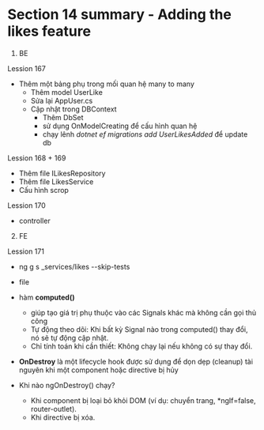 # **Section 14 summary** - Adding the likes feature

1. BE

Lession 167

- Thêm một bảng phụ trong mối quan hệ many to many
  - Thêm model UserLike
  - Sửa lại AppUser.cs
  - Cập nhật trong DBContext
    - Thêm DbSet
    - sử dụng OnModelCreating để cấu hình quan hệ
    - chạy lênh _dotnet ef migrations add UserLikesAdded_ để update db

Lession 168 + 169

- Thêm file ILikesRepository
- Thêm file LikesService
- Cấu hình scrop

Lession 170
- controller

2. FE

Lession 171
  - ng g s _services/likes --skip-tests
  - file
  - hàm **computed()** 
    + giúp tạo giá trị phụ thuộc vào các Signals khác mà không cần gọi thủ công
    + Tự động theo dõi: Khi bất kỳ Signal nào trong computed() thay đổi, nó sẽ tự động cập nhật.
    + Chỉ tính toán khi cần thiết: Không chạy lại nếu không có sự thay đổi.

  - **OnDestroy** là một lifecycle hook được sử dụng để dọn dẹp (cleanup) tài nguyên khi một component hoặc directive bị hủy

  - Khi nào ngOnDestroy() chạy?
    + Khi component bị loại bỏ khỏi DOM (ví dụ: chuyển trang, *ngIf=false, router-outlet).    
    + Khi directive bị xóa.